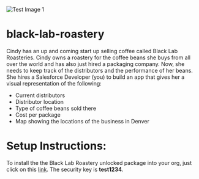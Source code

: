 ![Test Image 1](http://craftbeerpassport-b860.kxcdn.com/wp-content/uploads/2018/10/Black-Lab-Brewing-Logo.png)
# black-lab-roastery

Cindy has an up and coming start up selling coffee called Black Lab Roasteries. Cindy owns a roastery for the coffee beans she buys from all over the world and has also just hired a packaging company. Now, she needs to keep track of the distributors and the performance of her beans. She hires a Salesforce Developer (you) to build an app that gives her a visual representation of the following:<br/>
<ul>
  <li>Current distributors</li>
  <li>Distributor location</li>
  <li>Type of coffee beans sold there</li>
  <li>Cost per package</li>
  <li>Map showing the locations of the business in Denver</li>
</ul>


# Setup Instructions:

To install the the Black Lab Roastery unlocked package into your org, just click on this <a href="https://login.salesforce.com/packaging/installPackage.apexp?p0=04t1I0000036w4FQAQ" target="_blank">link</a>. The security key is <b>test1234</b>. 
